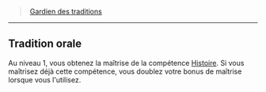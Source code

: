 ﻿> [Gardien des traditions](hd_cleric_traditions.md)

---

## Tradition orale

Au niveau 1, vous obtenez la maîtrise de la compétence [Histoire](hd_abilities_intelligence_histoire.md). Si vous maîtrisez déjà cette compétence, vous doublez votre bonus de maîtrise lorsque vous l'utilisez.

